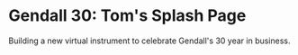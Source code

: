 # Gendall 30: Tom's Splash Page

Building a new virtual instrument to celebrate Gendall's 30 year in business.